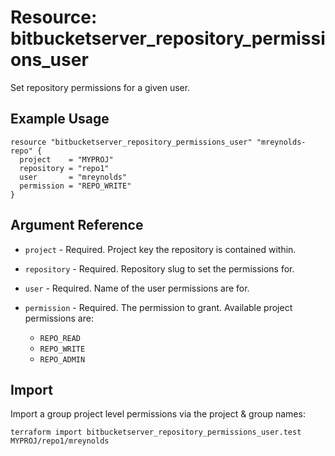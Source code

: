 # Resource: bitbucketserver_repository_permissions_user

Set repository permissions for a given user.

## Example Usage

```hcl
resource "bitbucketserver_repository_permissions_user" "mreynolds-repo" {
  project    = "MYPROJ"
  repository = "repo1"
  user       = "mreynolds"
  permission = "REPO_WRITE"
}
```

## Argument Reference

* `project` - Required. Project key the repository is contained within.
* `repository` - Required. Repository slug to set the permissions for.
* `user` - Required. Name of the user permissions are for.
* `permission` - Required. The permission to grant. Available project permissions are:
                                                    
    * `REPO_READ`
    * `REPO_WRITE`
    * `REPO_ADMIN`

## Import

Import a group project level permissions via the project & group names:

```
terraform import bitbucketserver_repository_permissions_user.test MYPROJ/repo1/mreynolds
```
